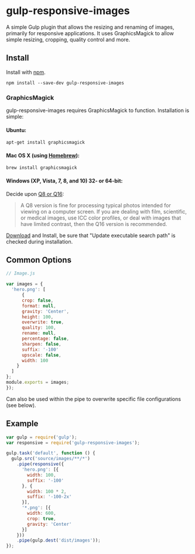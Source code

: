 # gulp-responsive-images

A simple Gulp plugin that allows the resizing and renaming of images, primarily for responsive applications. It uses GraphicsMagick to allow simple resizing, cropping, quality control and more.

## Install

Install with [npm](https://npmjs.org/package/gulp-responsive-images).

```
npm install --save-dev gulp-responsive-images
```

### GraphicsMagick

gulp-responsive-images requires GraphicsMagick to function. Installation is simple:

#### Ubuntu:

```shell
apt-get install graphicsmagick
```

#### Mac OS X (using [Homebrew](http://brew.sh/)):

```shell
brew install graphicsmagick
```

#### Windows (XP, Vista, 7, 8, and 10) 32- or 64-bit:

Decide upon [Q8 or Q16](http://www.graphicsmagick.org/INSTALL-windows.html#retrieve-install-package):
> A Q8 version is fine for processing typical photos intended for viewing on a computer screen. If you are dealing with film, scientific, or medical images, use ICC color profiles, or deal with images that have limited contrast, then the Q16 version is recommended.

[Download](http://www.graphicsmagick.org/download.html) and Install, be sure that "Update executable search path" is checked during installation.

## Common Options

```js
// Image.js

var images = {
  'hero.png': [
      {
      crop: false,
      format: null,
      gravity: 'Center',
      height: 100,
      overwrite: true,
      quality: 100,
      rename: null,
      percentage: false,
      sharpen: false,
      suffix: '-100'
      upscale: false,
      width: 100
    }
  ]
};
module.exports = images;      
});
```

Can also be used within the pipe to overwrite specific file configurations (see below).

## Example

```js
var gulp = require('gulp');
var responsive = require('gulp-responsive-images');

gulp.task('default', function () {
  gulp.src('source/images/**/*')
    .pipe(responsive({
      'hero.png': [{
        width: 100,
        suffix: '-100'
      }, {
        width: 100 * 2,
        suffix: '-100-2x'
      }],
      '*.png': [{
        width: 600,
        crop: true,
        gravity: 'Center'
      }]
    }))
    .pipe(gulp.dest('dist/images'));
});
```
